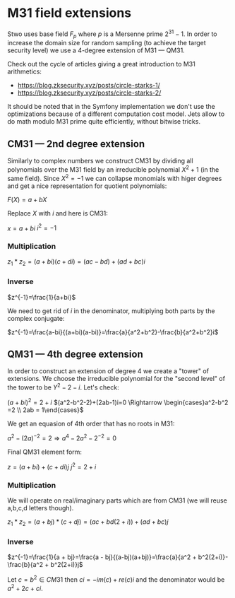# M31 field extensions

Stwo uses base field $F_p$ where $p$ is a  Mersenne prime $2^{31}-1$. In order to increase the domain size for random sampling (to achieve the target security level) we use a 4-degree extension of M31 — QM31.

Check out the cycle of articles giving a great introduction to M31 arithmetics:
- https://blog.zksecurity.xyz/posts/circle-starks-1/
- https://blog.zksecurity.xyz/posts/circle-starks-2/

It should be noted that in the Symfony implementation we don't use the optimizations because of a different computation cost model. Jets allow to do math modulo M31 prime quite efficiently, without bitwise tricks.

## CM31 — 2nd degree extension

Similarly to complex numbers we construct CM31 by dividing all polynomials over the M31 field by an irreducible polynomial $X^2+1$ (in the same field). Since $X^2=-1$ we can collapse monomials with higer degrees and get a nice representation for quotient polynomials:

$F(X)=a+bX$

Replace $X$ with $i$ and here is CM31:

$x=a+bi$
$i^2=-1$

### Multiplication

$z_1*z_2=(a+bi)(c+di)=(ac-bd)+(ad+bc)i$

### Inverse

$z^{-1}=\frac{1}{a+bi}$

We need to get rid of $i$ in the denominator, multiplying both parts by the complex conjugate:

$z^{-1}=\frac{a-bi}{(a+bi)(a-bi)}=\frac{a}{a^2+b^2}-\frac{b}{a^2+b^2}i$

## QM31 — 4th degree extension

In order to construct an extension of degree 4 we create a "tower" of extensions. We choose the irreducible polynomial for the "second level" of the tower to be $Y^2-2-i$. Let's check:

$(a+bi)^2=2+i$
$(a^2-b^2-2)+(2ab-1)i=0 \Rightarrow \begin{cases}a^2-b^2 =2 \\ 2ab = 1\end{cases}$

We get an equasion of 4th order that has no roots in M31:

$a^2-(2a)^{-2}=2 \Rightarrow a^4-2a^2-2^{-2}=0$

Final QM31 element form:

$z=(a+bi)+(c+di)j$
$j^2=2+i$

### Multiplication

We will operate on real/imaginary parts which are from CM31 (we will reuse a,b,c,d letters though).

$z_1*z_2=(a+bj)*(c+dj)=(ac+bd(2+i))+(ad+bc)j$

### Inverse

$z^{-1}=\frac{1}{a + bj}=\frac{a - bj}{(a-bj)(a+bj)}=\frac{a}{a^2 + b^2(2+i)}-\frac{b}{a^2 + b^2(2+i)}j$

Let $c=b^2 \in CM31$ then $ci=-im(c)+re(c)i$ and the denominator would be $a^2+2c+ci$.
